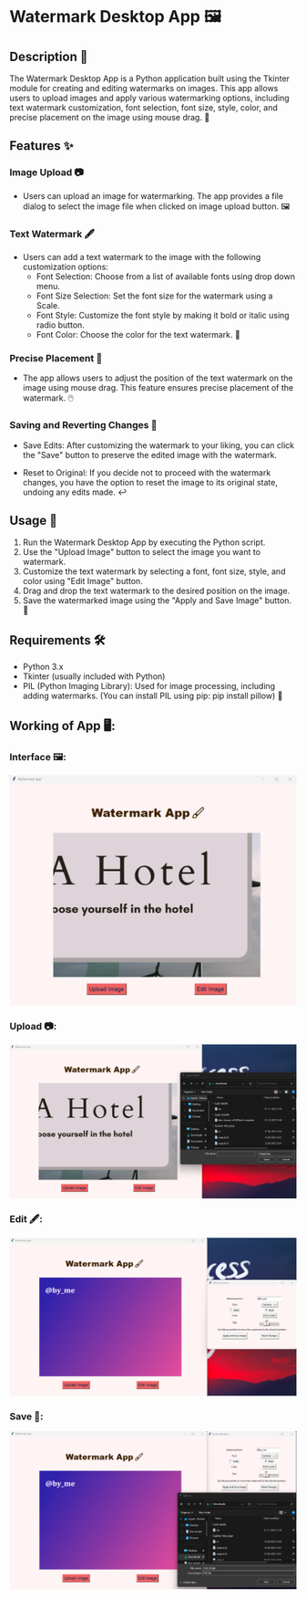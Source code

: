 # Watermark Desktop App 🖼️


## Description 📝
The Watermark Desktop App is a Python application built using the Tkinter module for creating and editing watermarks on images. This app allows users to upload images and apply various watermarking options, including text watermark customization, font selection, font size, style, color, and precise placement on the image using mouse drag. 🌟

## Features ✨

### Image Upload 📷

- Users can upload an image for watermarking. The app provides a file dialog to select the image file when clicked on image upload button. 🖼️

### Text Watermark 🖋️

- Users can add a text watermark to the image with the following customization options:
  - Font Selection: Choose from a list of available fonts using drop down menu.
  - Font Size Selection: Set the font size for the watermark using a Scale.
  - Font Style: Customize the font style by making it bold or italic using radio button.
  - Font Color: Choose the color for the text watermark. 🎨

### Precise Placement 🎯

- The app allows users to adjust the position of the text watermark on the image using mouse drag. This feature ensures precise placement of the watermark. 🖱️

### Saving and Reverting Changes 💾

- Save Edits: After customizing the watermark to your liking, you can click the "Save" button to preserve the edited image with the watermark.

- Reset to Original: If you decide not to proceed with the watermark changes, you have the option to reset the image to its original state, undoing any edits made. ↩️

## Usage 🚀

1. Run the Watermark Desktop App by executing the Python script.
2. Use the "Upload Image" button to select the image you want to watermark.
3. Customize the text watermark by selecting a font, font size, style, and color using "Edit Image" button.
4. Drag and drop the text watermark to the desired position on the image.
5. Save the watermarked image using the "Apply and Save Image" button. 💾

## Requirements 🛠️

- Python 3.x
- Tkinter (usually included with Python)
- PIL (Python Imaging Library): Used for image processing, including adding watermarks. (You can install PIL using pip: pip install pillow) 🐍


## Working of App 🖥️:

### Interface 🖼️:
![starting window](interface.png)
### Upload 📷:
![upload](upload.png)
### Edit 🖋️:
![edit](edit.png)
### Save 💾:
![save](save.png)

